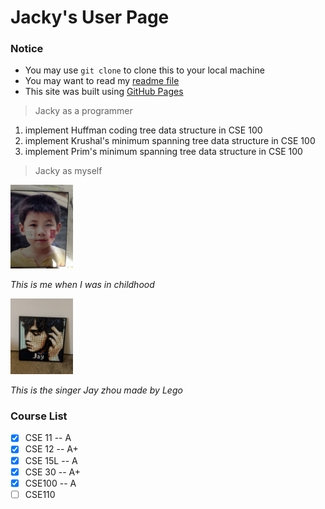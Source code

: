 # Jacky's User Page

### Notice
- You may use `git clone` to clone this to your local machine
- You may want to read my [readme file](README.md)
- This site was built using [GitHub Pages](https://J4cky1ove.github.io/CSE110_Lab0-1)

> Jacky as a programmer
> 
1. implement Huffman coding tree data structure in CSE 100
2. implement Krushal's minimum spanning tree data structure in CSE 100
3. implement Prim's minimum spanning tree data structure in CSE 100

> Jacky as myself

<img src="profile.jpeg" alt="profile" width="100"/>

*This is me when I was in childhood*

<img src="Lego.jpeg" alt="Lego" width="100"/>

*This is the singer Jay zhou made by Lego*

### Course List
- [x] CSE 11 -- A
- [x] CSE 12 -- A+
- [x] CSE 15L -- A
- [x] CSE 30 -- A+
- [x] CSE100 -- A
- [ ] CSE110
